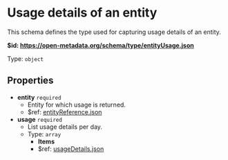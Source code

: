 # Usage details of an entity

This schema defines the type used for capturing usage details of an entity.

<b id="https/open-metadata.org/schema/type/entityusage.json">&#36;id: https://open-metadata.org/schema/type/entityUsage.json</b>

Type: `object`

## Properties
 - **entity** `required`
	 - Entity for which usage is returned.
	 - $ref: [entityReference.json](entityreference.md)
 - **usage** `required`
	 - List usage details per day.
	 - Type: `array`
		 - **Items**
		 - $ref: [usageDetails.json](usagedetails.md)
